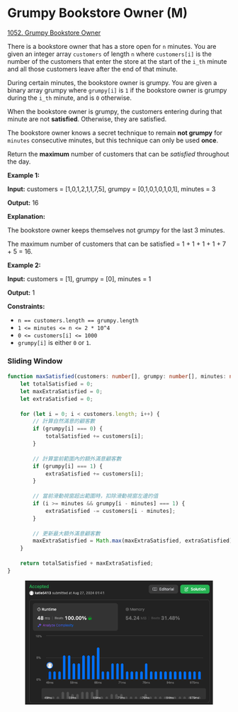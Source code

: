 # Grumpy Bookstore Owner (M)

[1052. Grumpy Bookstore Owner](https://leetcode.com/problems/grumpy-bookstore-owner/)



There is a bookstore owner that has a store open for `n` minutes. You are given an integer array `customers` of length `n` where `customers[i]` is the number of the customers that enter the store at the start of the `i_th` minute and all those customers leave after the end of that minute.

During certain minutes, the bookstore owner is grumpy. You are given a binary array grumpy where `grumpy[i]` is `1` if the bookstore owner is grumpy during the `i_th` minute, and is `0` otherwise.

When the bookstore owner is grumpy, the customers entering during that minute are not **satisfied**. Otherwise, they are satisfied.

The bookstore owner knows a secret technique to remain **not grumpy** for `minutes` consecutive minutes, but this technique can only be used **once**.

Return the **maximum** number of customers that can be _satisfied_ throughout the day.

&#x20;

**Example 1:**

**Input:** customers = \[1,0,1,2,1,1,7,5], grumpy = \[0,1,0,1,0,1,0,1], minutes = 3

**Output:** 16

**Explanation:**

The bookstore owner keeps themselves not grumpy for the last 3 minutes.

The maximum number of customers that can be satisfied = 1 + 1 + 1 + 1 + 7 + 5 = 16.

**Example 2:**

**Input:** customers = \[1], grumpy = \[0], minutes = 1

**Output:** 1

&#x20;

**Constraints:**

* `n == customers.length == grumpy.length`
* `1 <= minutes <= n <= 2 * 10^4`
* `0 <= customers[i] <= 1000`
* `grumpy[i]` is either `0` or `1`.



### Sliding Window

```typescript
function maxSatisfied(customers: number[], grumpy: number[], minutes: number): number {
    let totalSatisfied = 0;
    let maxExtraSatisfied = 0;
    let extraSatisfied = 0;

    for (let i = 0; i < customers.length; i++) {
        // 計算自然滿意的顧客數
        if (grumpy[i] === 0) {
            totalSatisfied += customers[i];
        }

        // 計算當前範圍內的額外滿意顧客數
        if (grumpy[i] === 1) {
            extraSatisfied += customers[i];
        }

        // 當前滑動視窗超出範圍時，扣除滑動視窗左邊的值
        if (i >= minutes && grumpy[i - minutes] === 1) {
            extraSatisfied -= customers[i - minutes];
        }

        // 更新最大額外滿意顧客數
        maxExtraSatisfied = Math.max(maxExtraSatisfied, extraSatisfied);
    }

    return totalSatisfied + maxExtraSatisfied;
}
```

<figure><img src="../.gitbook/assets/截圖 2024-08-27 凌晨1.42.16.png" alt=""><figcaption></figcaption></figure>



